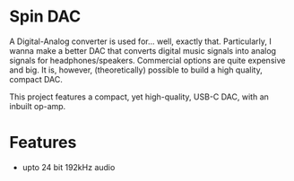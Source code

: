 # Spin DAC
A Digital-Analog converter is used for... well, exactly that. Particularly, I wanna make a better DAC that converts digital music signals into analog signals for headphones/speakers. Commercial options are quite expensive and big. It is, however, (theoretically) possible to build a high quality, compact DAC.

This project features a compact, yet high-quality, USB-C DAC, with an inbuilt op-amp.

# Features
- upto 24 bit 192kHz audio

